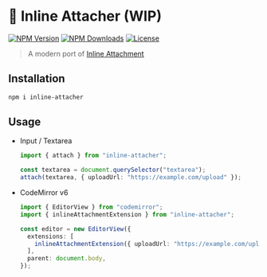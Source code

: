 # 📎 Inline Attacher (WIP)

[![NPM Version](https://img.shields.io/npm/v/inline-attacher.svg?style=for-the-badge)](https://www.npmjs.com/package/inline-attacher)
[![NPM Downloads](https://img.shields.io/npm/dt/inline-attacher.svg?style=for-the-badge)](https://www.npmjs.com/package/inline-attacher)
[![License](https://img.shields.io/github/license/EastSun5566/inline-attacher.svg?style=for-the-badge)](https://github.com/EastSun5566/inline-attacher/blob/main/LICENSE)

> A modern port of [Inline Attachment](https://github.com/Rovak/InlineAttachment)

## Installation

```sh
npm i inline-attacher
```

## Usage

- Input / Textarea

  ```ts
  import { attach } from "inline-attacher";

  const textarea = document.querySelector("textarea");
  attach(textarea, { uploadUrl: "https://example.com/upload" });
  ```

- CodeMirror v6

  ```ts
  import { EditorView } from "codemirror";
  import { inlineAttachmentExtension } from "inline-attacher";

  const editor = new EditorView({
    extensions: [
      inlineAttachmentExtension({ uploadUrl: "https://example.com/upload" }),
    ],
    parent: document.body,
  });
  ```
